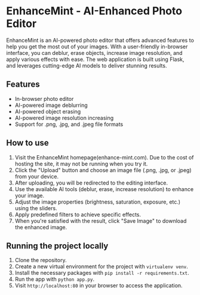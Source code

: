 # EnhanceMint - AI-Enhanced Photo Editor

EnhanceMint is an AI-powered photo editor that offers advanced features to help you get the most out of your images. With a user-friendly in-browser interface, you can deblur, erase objects, increase image resolution, and apply various effects with ease. The web application is built using Flask, and leverages cutting-edge AI models to deliver stunning results.

## Features

- In-browser photo editor
- AI-powered image deblurring
- AI-powered object erasing
- AI-powered image resolution increasing
- Support for .png, .jpg, and .jpeg file formats

## How to use

1. Visit the EnhanceMint homepage(enhance-mint.com). Due to the cost of hosting the site, it may not be running when you try it.
2. Click the "Upload" button and choose an image file (.png, .jpg, or .jpeg) from your device.
3. After uploading, you will be redirected to the editing interface.
4. Use the available AI tools (deblur, erase, increase resolution) to enhance your image.
5. Adjust the image properties (brightness, saturation, exposure, etc.) using the sliders.
6. Apply predefined filters to achieve specific effects.
7. When you're satisfied with the result, click "Save Image" to download the enhanced image.

## Running the project locally

1. Clone the repository.
2. Create a new virtual environment for the project with `virtualenv venv`.
2. Install the necessary packages with `pip install -r requirements.txt`.
3. Run the app with `python app.py`.
4. Visit `http://localhost:80` in your browser to access the application.
